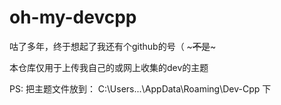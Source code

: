 # oh-my-devcpp

咕了多年，终于想起了我还有个github的号（ ~~~不是~~~

本仓库仅用于上传我自己的或网上收集的dev的主题

PS: 把主题文件放到： C:\Users\...\AppData\Roaming\Dev-Cpp 下
